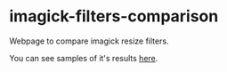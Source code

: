 # imagick-filters-comparison

Webpage to compare imagick resize filters.

You can see samples of it's results [here](http://imagick-filters-comparison.netlify.com/).
